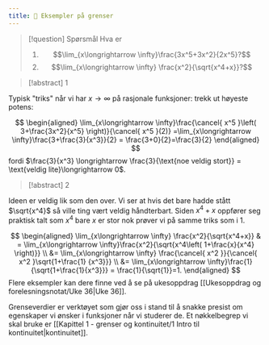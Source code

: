 ```yaml
---
title: 📄 Eksempler på grenser
---
```


> [!question] Spørsmål
> Hva er 
> 1. $$\lim_{x\longrightarrow  \infty}\frac{3x^5+3x^2}{2x^5}?$$
> 2. $$\lim_{x\longrightarrow   \infty} \frac{x^2}{\sqrt{x^4+x}}?$$

> [!abstract] 1

Typisk "triks" når vi har $x\longrightarrow \infty$ på rasjonale funksjoner: trekk ut høyeste potens:

$$
\begin{aligned} 
  \lim_{x\longrightarrow  \infty}\frac{\cancel{ x^5 }\left( 3+\frac{3x^2}{x^5} \right)}{\cancel{ x^5 }(2)} =\lim_{x\longrightarrow  \infty}\frac{3+\frac{3}{x^3}}{2} = \frac{3+0}{2}=\frac{3}{2}
\end{aligned} 
$$
fordi $\frac{3}{x^3} \longrightarrow \frac{3}{\text{noe veldig stort}} = \text{veldig lite}\longrightarrow  0$.

> [!abstract] 2

Ideen er veldig lik som den over. Vi ser at hvis det bare hadde stått $\sqrt{x^4}$ så ville ting vært veldig håndterbart. Siden $x^4+x$ oppfører seg praktisk talt som $x^4$ bare $x$ er stor nok prøver vi på samme triks som i 1.

$$
\begin{aligned} 
  \lim_{x\longrightarrow   \infty} \frac{x^2}{\sqrt{x^4+x}} & = \lim_{x\longrightarrow  \infty}\frac{x^2}{\sqrt{x^4\left( 1+\frac{x}{x^4} \right)}} \\ &= \lim_{x\longrightarrow  \infty} \frac{\cancel{ x^2 }}{\cancel{ x^2 }\sqrt{1+\frac{1} {x^3}}} \\ &= \lim_{x\longrightarrow  \infty}\frac{1}{\sqrt{1+\frac{1}{x^3}}} = \frac{1}{\sqrt{1}}=1.
\end{aligned}
$$
Flere eksempler kan dere finne ved å se på ukesoppdrag [[Ukesoppdrag og forelesningsnotat/Uke 36|Uke 36]].

Grenseverdier er verktøyet som gjør oss i stand til å snakke presist om egenskaper vi ønsker i funksjoner når vi studerer de. Et nøkkelbegrep vi skal bruke er [[Kapittel 1 - grenser og kontinuitet/1 Intro til kontinuitet|kontinuitet]].